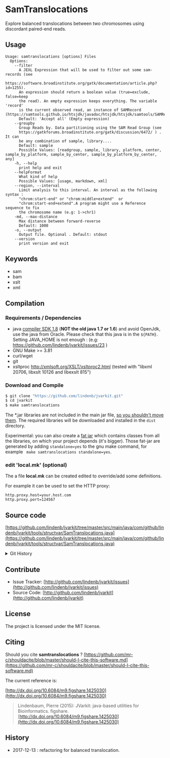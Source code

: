 # SamTranslocations

Explore balanced translocations between two chromosomes using discordant paired-end reads.


## Usage

```
Usage: samtranslocations [options] Files
  Options:
    --filter
      A JEXL Expression that will be used to filter out some sam-records (see 
      https://software.broadinstitute.org/gatk/documentation/article.php?id=1255). 
      An expression should return a boolean value (true=exclude, false=keep 
      the read). An empty expression keeps everything. The variable 'record' 
      is the current observed read, an instance of SAMRecord (https://samtools.github.io/htsjdk/javadoc/htsjdk/htsjdk/samtools/SAMRecord.html).
      Default: 'Accept all' (Empty expression)
    --groupby
      Group Reads by. Data partitioning using the SAM Read Group (see 
      https://gatkforums.broadinstitute.org/gatk/discussion/6472/ ) . It can 
      be any combination of sample, library....
      Default: sample
      Possible Values: [readgroup, sample, library, platform, center, sample_by_platform, sample_by_center, sample_by_platform_by_center, any]
    -h, --help
      print help and exit
    --helpFormat
      What kind of help
      Possible Values: [usage, markdown, xml]
    --region, --interval
      Limit analysis to this interval. An interval as the following syntax : 
      "chrom:start-end" or "chrom:middle+extend"  or 
      "chrom:start-end+extend".A program might use a Reference sequence to fix 
      the chromosome name (e.g: 1->chr1)
    -md, --max-distance
      Max distance between forward-reverse
      Default: 1000
    -o, --output
      Output file. Optional . Default: stdout
    --version
      print version and exit

```


## Keywords

 * sam
 * bam
 * xslt
 * xml


## Compilation

### Requirements / Dependencies

* java [compiler SDK 1.8](http://www.oracle.com/technetwork/java/index.html) (**NOT the old java 1.7 or 1.6**) and avoid OpenJdk, use the java from Oracle. Please check that this java is in the `${PATH}`. Setting JAVA_HOME is not enough : (e.g: https://github.com/lindenb/jvarkit/issues/23 )
* GNU Make >= 3.81
* curl/wget
* git
* xsltproc http://xmlsoft.org/XSLT/xsltproc2.html (tested with "libxml 20706, libxslt 10126 and libexslt 815")


### Download and Compile

```bash
$ git clone "https://github.com/lindenb/jvarkit.git"
$ cd jvarkit
$ make samtranslocations
```

The *.jar libraries are not included in the main jar file, [so you shouldn't move them](https://github.com/lindenb/jvarkit/issues/15#issuecomment-140099011 ).
The required libraries will be downloaded and installed in the `dist` directory.

Experimental: you can also create a [fat jar](https://stackoverflow.com/questions/19150811/) which contains classes from all the libraries, on which your project depends (it's bigger). Those fat-jar are generated by adding `standalone=yes` to the gnu make command, for example ` make samtranslocations standalone=yes`.

### edit 'local.mk' (optional)

The a file **local.mk** can be created edited to override/add some definitions.

For example it can be used to set the HTTP proxy:

```
http.proxy.host=your.host.com
http.proxy.port=124567
```
## Source code 

[https://github.com/lindenb/jvarkit/tree/master/src/main/java/com/github/lindenb/jvarkit/tools/structvar/SamTranslocations.java](https://github.com/lindenb/jvarkit/tree/master/src/main/java/com/github/lindenb/jvarkit/tools/structvar/SamTranslocations.java)


<details>
<summary>Git History</summary>

```
Wed Dec 13 17:22:37 2017 +0100 ; fixing xcontamination+singleton ; https://github.com/lindenb/jvarkit/commit/0ad0c272832570db1c2aa4f1c5fdbc46faac70e1
Tue Dec 5 09:42:48 2017 +0100 ; samtransloc min/max ; https://github.com/lindenb/jvarkit/commit/77e5c5513897fdfc41b7b833db497a6738e55642
Mon Dec 4 19:25:31 2017 +0100 ; num partitions ; https://github.com/lindenb/jvarkit/commit/95e327ffd1949326bc5989225dd58edf002b3038
Thu Nov 30 12:18:26 2017 +0100 ; xslt-stylesheet for samtransloc ; https://github.com/lindenb/jvarkit/commit/4450d1e0dcbfcf2685404d401d149976f1cab6ca
Wed Nov 29 17:09:58 2017 +0100 ; adding samjdk / biostars answer ; https://github.com/lindenb/jvarkit/commit/9ed7b941944f653f5ca5cc822e069108ab8deaf6
Wed Nov 29 16:40:28 2017 +0100 ; sam transloc ; https://github.com/lindenb/jvarkit/commit/9b83677697adc04d1cd7411b2181fa933a47583d
```

</details>

## Contribute

- Issue Tracker: [http://github.com/lindenb/jvarkit/issues](http://github.com/lindenb/jvarkit/issues)
- Source Code: [http://github.com/lindenb/jvarkit](http://github.com/lindenb/jvarkit)

## License

The project is licensed under the MIT license.

## Citing

Should you cite **samtranslocations** ? [https://github.com/mr-c/shouldacite/blob/master/should-I-cite-this-software.md](https://github.com/mr-c/shouldacite/blob/master/should-I-cite-this-software.md)

The current reference is:

[http://dx.doi.org/10.6084/m9.figshare.1425030](http://dx.doi.org/10.6084/m9.figshare.1425030)

> Lindenbaum, Pierre (2015): JVarkit: java-based utilities for Bioinformatics. figshare.
> [http://dx.doi.org/10.6084/m9.figshare.1425030](http://dx.doi.org/10.6084/m9.figshare.1425030)


## History

* 2017-12-13 :  refactoring for balanced translocation.


